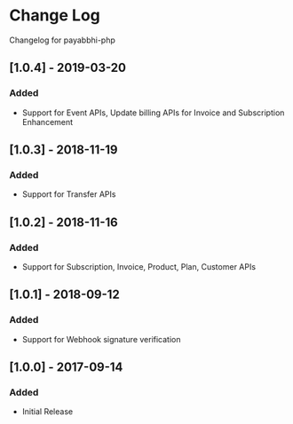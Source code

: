 # Change Log

Changelog for payabbhi-php

## [1.0.4] - 2019-03-20
### Added
- Support for Event APIs, Update billing APIs for Invoice and Subscription Enhancement

## [1.0.3] - 2018-11-19
### Added
- Support for Transfer APIs

## [1.0.2] - 2018-11-16
### Added
- Support for Subscription, Invoice, Product, Plan, Customer APIs

## [1.0.1] - 2018-09-12
### Added
- Support for Webhook signature verification

## [1.0.0] - 2017-09-14
### Added
- Initial Release
